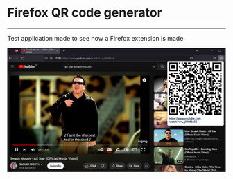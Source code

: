 # Firefox QR code generator
---

Test application made to see how a Firefox extension is made.

![Screenshot Of Extention](https://raw.githubusercontent.com/ShanTen/staticHaver/master/QRcodeGenExample.png)